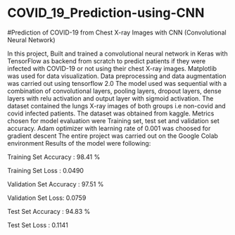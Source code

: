 # COVID_19_Prediction-using-CNN

#Prediction of COVID-19 from Chest X-ray Images with CNN (Convolutional Neural Network)

In this project, Built and trained a convolutional neural network in Keras with TensorFlow as backend from scratch to predict patients if they were infected with COVID-19 or not using their chest X-ray images. Matplotlib was used for data visualization. Data preprocessing and data augmentation was carried out using tensorflow 2.0 The model used was sequential with a combination of convolutional layers, pooling layers, dropout layers, dense layers with relu activation and output layer with sigmoid activation. The dataset contained the lungs X-ray images of both groups i.e non-covid and covid infected patients. The dataset was obtained from kaggle. Metrics chosen for model evaluation were Training set, test set and validation set accuracy. Adam optimizer with learning rate of 0.001 was choosed for gradient descent The entire project was carried out on the Google Colab environment Results of the model were following:

Training Set Accuracy : 98.41 %

Training Set Loss : 0.0490

Validation Set Accuracy : 97.51 %

Validation Set Loss: 0.0759

Test Set Accuracy : 94.83 %

Test Set Loss : 0.1141
